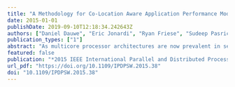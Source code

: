 ```yaml
---
title: "A Methodology for Co-Location Aware Application Performance Modeling in Multicore Computing"
date: 2015-01-01
publishDate: 2019-09-10T12:18:34.242643Z
authors: ["Daniel Dauwe", "Eric Jonardi", "Ryan Friese", "Sudeep Pasricha", "Anthony A. Maciejewski", "David A. Bader", "Howard Jay Siegel"]
publication_types: ["1"]
abstract: "As multicore processor architectures are now prevalent in server nodes of parallel and distributed computing systems, it has become important to characterize the performance of applications run on these architectures. This study investigates the performance degradation an application experiences from memory interference due to other applications colocated on cores of the same multicore processor. We propose a methodology for designing models that are capable of utilizing varying amounts of information relating to an application and its co-located applications to predict the application's execution time performance degradation due to co-location. We evaluate the models sing several application co-location scenarios based on real world test data from two scientific benchmark suites on two server class Intel Xeon multicore processors."
featured: false
publication: "*2015 IEEE International Parallel and Distributed Processing Symposium Workshop, IPDPS 2015, Hyderabad, India, May 25-29, 2015*"
url_pdf: "https://doi.org/10.1109/IPDPSW.2015.38"
doi: "10.1109/IPDPSW.2015.38"
---
```



